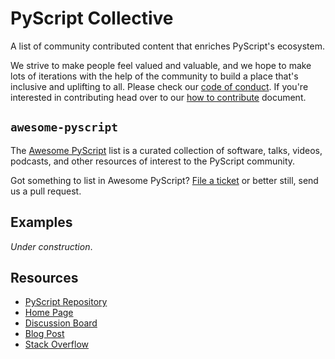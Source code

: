 # PyScript Collective

A list of community contributed content that enriches PyScript's ecosystem.

We strive to make people feel valued and valuable, and we hope to make lots of iterations with the help of the community to build a place that's inclusive and uplifting to all. 
Please check our [code of conduct](https://github.com/pyscript/governance/blob/main/CODE-OF-CONDUCT.md). 
If you're interested in contributing head over to our [how to contribute](CONTRIBUTING.MD) document.

## `awesome-pyscript`

The [Awesome PyScript](awesome-pyscript.md) list is a curated collection of software, talks, videos, podcasts, and other resources of interest to the PyScript community.

Got something to list in Awesome PyScript?
[File a ticket](https://github.com/pyscript/pyscript-collective/issues/new?assignees=&labels=type%3A+misc%2Cneeds-triage&template=misc.yml) or better still, send us a pull request.

## Examples

*Under construction*.

## Resources

* [PyScript Repository](https://github.com/pyscript/pyscript)
* [Home Page](https://pyscript.net/)
* [Discussion Board](https://community.anaconda.cloud/c/tech-topics/pyscript)
* [Blog Post](https://engineering.anaconda.com/2022/04/welcome-pyscript.html)
* [Stack Overflow](https://stackoverflow.com/questions/tagged/PyScript)

<!-- github-only -->

[license]: https://github.com/pyscript/pyscript-collective/blob/main/LICENSE
[contributor guide]: https://github.com/pyscript/pyscript-collective/blob/main/CONTRIBUTING.md
